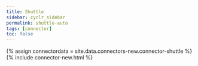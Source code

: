 ```yaml
---
title: Shuttle
sidebar: cyclr_sidebar
permalink: shuttle-auto
tags: [connector]
toc: false
---
```

{% assign connectordata = site.data.connectors-new.connector-shuttle %}
{% include connector-new.html %}	